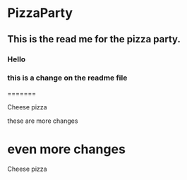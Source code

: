 # PizzaParty

## This is the read me for the pizza party.
### Hello


### this is a change on the readme file
=======

Cheese pizza


these are more changes

even more changes
=======
Cheese pizza

